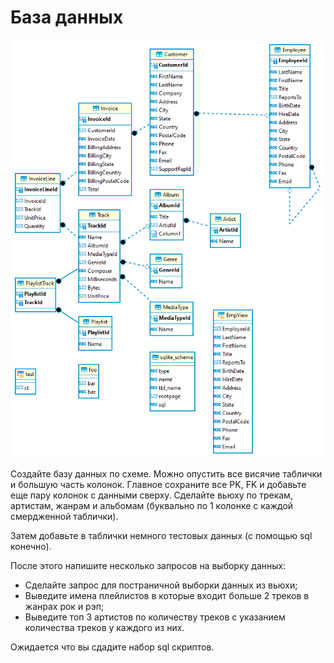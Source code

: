 # База данных

![ERD](/res/imgs/erd.png)

Создайте базу данных по схеме. Можно опустить все висячие таблички и большую часть колонок. Главное сохраните все PK, FK и добавьте еще пару колонок с данными сверху. Сделайте вьюху по трекам, артистам, жанрам и альбомам (буквально по 1 колонке с каждой смердженной таблички).

Затем добавьте в таблички немного тестовых данных (с помощью sql конечно).

После этого напишите несколько запросов на выборку данных:

* Сделайте запрос для постраничной выборки данных из вьюхи;
* Выведите имена плейлистов в которые входит больше 2 треков в жанрах рок и рэп;
* Выведите топ 3 артистов по количеству треков с указанием количества треков у каждого из них.

Ожидается что вы сдадите набор sql скриптов.
